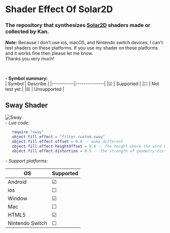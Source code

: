 # Shader Effect Of Solar2D
### The repository that synthesizes [Solar2D](https://solar2d.com) shaders made or collected by Kan.
***Note:***
Because I don't use ios, macOS, and Nintendo switch devices, I can't test shaders on these platforms. If you use my shader on these platforms and it works fine then please let me know. <br>
Thanks you very much!

<br>

**- Symbol summary:**
<br>
| Symbol    | Describe     |
|-----------|--------------|
|&#x2611;   | Supported    |
|&#x2610;   | Not test yet |
|&#x2612;   | Unsupported  |

## Sway Shader

![Sway](https://i.imgur.com/b8xv2Ps.gif)
<br>
*- Lua code:*
```Lua
   require "sway"
   object.fill.effect = "filter.custom.sway"
   object.fill.effect.offset = 0.0 -- make different
   object.fill.effect.heightOffset = 0.6 -- The height where the wind begins to move
   object.fill.effect.distortion = 0.5 -- The strength of geometry distortion.
```
*- Support platforms:*

| OS              |Supported|
| -------------   | ------|
| Android         |&#x2611;|
| ios             |&#x2610;|
| Window          |&#x2611;|
| Mac             |&#x2610;|
| HTML5           |&#x2611;|
| Nintendo Switch |&#x2610;|

